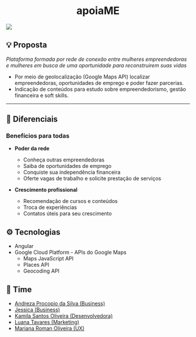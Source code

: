 
# <center>apoiaME</center>
<img src="https://img.shields.io/badge/Front End-Angular-f55247"/>

## 💡 Proposta
<i>Plataforma formada por rede de conexão entre mulheres empreendedoras e mulheres em busca de uma oportunidade para reconstruirem suas vidas</i>
- Por meio de geolocalização (Google Maps API) localizar empreendedoras, oportunidades de emprego e poder fazer parcerias. 
- Indicação de conteúdos para estudo sobre empreendedorismo, gestão financeira e soft skills. 
  



<hr />

## 🤝 Diferenciais

### Benefícios para todas
- <b>Poder da rede</b>
  - Conheça outras empreendedoras 
  - Saiba de oportunidades de emprego
  - Conquiste sua independência financeira
  - Oferte vagas de trabalho e solicite prestação de serviços
  
  
 - <b> Crescimento profissional </b>
   - Recomendação de cursos e conteúdos
   - Troca de experiências
   - Contatos úteis para seu crescimento



## ⚙ Tecnologias

- Angular
- Google Cloud Platform - APIs do Google Maps
   - Maps JavaScript API
   - Places API
   - Geocoding API

 
  

 ## 💪 Time
   - [Andreza Procopio da Silva (Business)](https://www.linkedin.com/in/andreza-silva-4aa818147/)
   - [Jessica (Business)](https://www.linkedin.com/in/jessicosta94/)
  - [Kamila Santos Oliveira (Desenvolvedora)](https://www.linkedin.com/in/kamila-santos-oliveira/) 
  - [Luana Tavares (Marketing)](https://www.linkedin.com/in/luanatavares/)
  - [Mariana Roman Oliveira (UX)](https://www.linkedin.com/in/mariana-roman-a2612864/)


